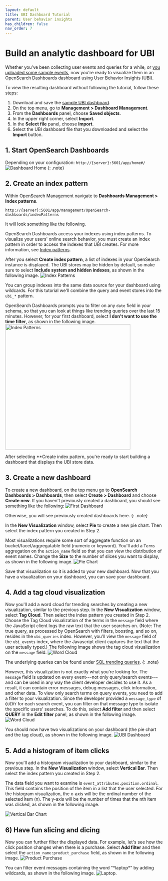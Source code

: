 ```yaml
---
layout: default
title: UBI Dashboard Tutorial
parent: User behavior insights
has_children: false
nav_order: 7
---
```



# Build an analytic dashboard for UBI

Whether you've been collecting user events and queries for a while, or [you uploaded some sample events](https://github.com/o19s/chorus-OpenSearch-edition/blob/main/katas/003_import_preexisting_event_data.md), now you're ready to visualize them in an OpenSearch Dashboards dashboard using User Behavior Insights (UBI).

To view the resulting dashboard without following the tutorial, follow these steps:
1. Download and save the [sample UBI dashboard]({{site.url}}{{site.baseurl}}/assets/examples/ubi-dashboard.ndjson).
1. On the top menu, go to **Management > Dashboard Management**.
1. From the **Dashboards** panel, choose **Saved objects**.
1. In the upper right corner, select **Import**.
1. In the **Select file** panel, choose **Import**.
1. Select the UBI dashboard file that you downloaded and select the **Import** button.

## 1. Start OpenSearch Dashboards

Depending on your configuration: `http://{server}:5601/app/home#/`
![Dashboard Home]({{site.url}}{{site.baseurl}}/images/ubi/home.png "Dashboards")
{: .note} 

## 2. Create an index pattern

Within OpenSearch Management navigate to **Dashboards Management > Index patterns**.

`http://{server}:5601/app/management/OpenSearch-dashboards/indexPatterns`

It will look something like the following.

OpenSearch Dashboards access your indexes using index patterns. To visualize your users' online search behavior, you must create an index pattern in order to access the indexes that UBI creates. For more information, see [Index patterns]({{site.url}}{{site.baseurl}}/dashboards/management/index-patterns/).

After you select **Create index pattern**, a list of indexes in your OpenSearch instance is displayed. The UBI stores may be hidden by default, so make sure to select **Include system and hidden indexes**, as shown in the following image. 
![Index Patterns]({{site.url}}{{site.baseurl}}/images/ubi/index_pattern2.png "Index Patterns")

You can group indexes into the same data source for your dashboard using wildcards. For this tutorial we'll combine the query and event stores into the `ubi_*` pattern.

OpenSearch Dashboards prompts you to filter on any `date` field in your schema, so that you can look at things like trending queries over the last 15 minutes. However, for your first dashboard, select **I don't want to use the time filter**, as shown in the following image. 
<img src="{{site.url}}{{site.baseurl}}/images/ubi/index_pattern3.png" alt="Index Patterns" width="400"/>


After selecting **Create index pattern, you're ready to start building a dashboard that displays the UBI store data.

## 3. Create a new dashboard

To create a new dashboard, on the top menu go to **OpenSearch Dashboards > Dashboards**, then select **Create > Dashboard** and choose **Create new**.
If you haven't previously created a dashboard, you should see something like the following:
![First Dashboard]({{site.url}}{{site.baseurl}}/images/ubi/first_dashboard.png "First Dashboard")

Otherwise, you will see previously created dashboards here.
{: .note} 

In the **New Visualization** window, select **Pie** to create a new pie chart. Then select the index pattern you created in Step 2.

Most visualizations require some sort of aggregate function on an bucket/facet/aggregatable field (numeric or keyword). You'll add a `Terms` aggregation on the `action_name` field so that you can view the distribution of event names. Change the **Size** to the number of slices you want to display, as shown in the following image.
![Pie Chart]({{site.url}}{{site.baseurl}}/images/ubi/pie.png "Pie Chart")

Save that visualization so it is added to your new dashboard. Now that you have a visualization on your dashboard, you can save your dashboard.

## 4. Add a tag cloud visualization

Now you'll add a word cloud for trending searches by creating a new visualization, similar to the previous step.  In the **New Visualization** window, select **Tag Cloud**. Then select the index pattern you created in Step 2. Choose the Tag Cloud visualization of the terms in the `message` field where the JavaScript client logs the raw text that the user searches on.  (Note: The true query, as processed by OpenSearch with filters, boosting, and so on, resides in the `ubi_queries` index. However, you'll view the `message` field of the `ubi_events` index, where the Javascript client captures the text that the user actually typed.) The following image shows the tag cloud visualization on the `message` field.
![Word Cloud]({{site.url}}{{site.baseurl}}/images/ubi/tag_cloud1.png "Word Cloud")

The underlying queries can be found under [SQL trending queries]({{site.url}}{{site.baseurl}}/search-plugins/ubi/sql-queries/#trending-queries).
{: .note} 


However, this visualization is not exactly what you're looking for. The `message` field is updated on every event---not only query/search events---and can be used in any way the client developer decides to use it. As a result, it can contain error messages, debug messages, click information, and other data.
To view only search terms on query events, you need to add a filter to your visualization. Since the developer provided a `message_type` of `QUERY` for each search event, you can filter on that message type to isolate the specific users' searches. To do this, select **Add filter** and then select **QUERY** in the **Edit filter** panel, as shown in the following image. 
![Word Cloud]({{site.url}}{{site.baseurl}}/images/ubi/tag_cloud2.png "Word Cloud")

You should now have two visualizations on your dashboard (the pie chart and the tag cloud), as shown in the following image.
![UBI Dashboard]({{site.url}}{{site.baseurl}}/images/ubi/dashboard2.png "UBI Dashboard")

## 5. Add a histogram of item clicks

Now you'll add a histogram visualization to your dashboard, similar to the previous step. In the **New Visualization** window, select **Vertical Bar**. Then select the index pattern you created in Step 2. 

The data field you want to examine is `event_attributes.position.ordinal`. This field contains the position of the item in a list that the user selected. For the histogram visualization, the x-axis will be the ordinal number of the selected item (n). The y-axis will be the number of times that the nth item was clicked, as shown in the following image. 

![Vertical Bar Chart]({{site.url}}{{site.baseurl}}/images/ubi/histogram.png "Vertical Bar Chart")

## 6) Have fun slicing and dicing

Now you can further filter the displayed data. For example, let's see how the click position changes when there is a purchase. Select **Add filter** and then select the `action_name:product_purchase` field, as shown in the following image.
![Product Purchase]({{site.url}}{{site.baseurl}}/images/ubi/product_purchase.png "Product Purchase")


You can filter event messages containing the word "\*laptop\*" by adding wildcards, as shown in the following image.
![Laptop]({{site.url}}{{site.baseurl}}/images/ubi/laptop.png "Laptop").
 

